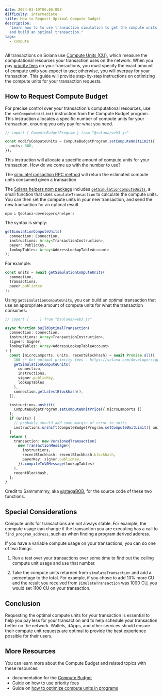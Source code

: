```yaml
---
date: 2024-03-19T00:00:00Z
difficulty: intermediate
title: How to Request Optimal Compute Budget
description:
  "Learn how to to use transaction simulation to get the compute units consumed
  and build an optimal transaction."
tags:
  - compute
---
```


All transactions on Solana use
[Compute Units (CU)](https://solana.com/docs/terminology#compute-units), which
measure the computational resources your transaction uses on the network. When
you pay
[priority fees](https://solana.com/developers/guides/advanced/how-to-use-priority-fees)
on your transactions, you must specify the exact amount of compute units you
expect to use; otherwise, you will overpay for your transaction. This guide will
provide step-by-step instructions on optimizing the compute units for your
transaction requests.

## How to Request Compute Budget

For precise control over your transaction's computational resources, use the
`setComputeUnitLimit` instruction from the Compute Budget program. This
instruction allocates a specific number of compute units for your transaction,
ensuring you only pay for what you need.

```typescript
// import { ComputeBudgetProgram } from "@solana/web3.js"

const modifyComputeUnits = ComputeBudgetProgram.setComputeUnitLimit({
  units: 300,
});
```

This instruction will allocate a specific amount of compute units for your
transaction. How do we come up with the number to use?

The
[simulateTransaction RPC method](https://solana.com/docs/rpc/http/simulatetransaction)
will return the estimated compute units consumed given a transaction.

The
[Solana helpers npm package](https://www.npmjs.com/package/@solana-developers/helpers)
includes
[`getSimulationComputeUnits`](https://github.com/solana-developers/helpers?tab=readme-ov-file#get-simulated-compute-units-cus-for-transaction-instructions),
a small function that uses `simulateTransaction` to calculate the compute units.
You can then set the compute units in your new transaction, and send the new
transaction for an optimal result.

```
npm i @solana-developers/helpers
```

The syntax is simply:

```typescript
getSimulationComputeUnits(
  connection: Connection,
  instructions: Array<TransactionInstruction>,
  payer: PublicKey,
  lookupTables: Array<AddressLookupTableAccount>
);
```

For example:

```typescript
const units = await getSimulationComputeUnits(
  connection,
  transactions,
  payer.publicKey
);
```

Using `getSimulationComputeUnits`, you can build an optimal transaction that use
an appropriate amount of compute units for what the transaction consumes:

```typescript
// import { ... } from "@solana/web3.js"

async function buildOptimalTransaction(
  connection: Connection,
  instructions: Array<TransactionInstruction>,
  signer: Signer,
  lookupTables: Array<AddressLookupTableAccount>
) {
  const [microLamports, units, recentBlockhash] = await Promise.all([
    100 /* Get optimal priority fees - https://solana.com/developers/guides/advanced/how-to-use-priority-fees*/,
    getSimulationComputeUnits(
      connection,
      instructions,
      signer.publicKey,
      lookupTables
    ),
    connection.getLatestBlockhash(),
  ]);

  instructions.unshift(
    ComputeBudgetProgram.setComputeUnitPrice({ microLamports })
  );
  if (units) {
    // probably should add some margin of error to units
    instructions.unshift(ComputeBudgetProgram.setComputeUnitLimit({ units }));
  }
  return {
    transaction: new VersionedTransaction(
      new TransactionMessage({
        instructions,
        recentBlockhash: recentBlockhash.blockhash,
        payerKey: signer.publicKey,
      }).compileToV0Message(lookupTables)
    ),
    recentBlockhash,
  };
}
```

<Callout type="success" title="Credit for this example code">

Credit to Sammmmmy, aka [@stegaBOB](https://twitter.com/stegaBOB), for the
source code of these two functions.

</Callout>

## Special Considerations

Compute units for transactions are not always stable. For example, the compute
usage can change if the transaction you are executing has a call to
`find_program_address`, such as when finding a program derived address.

If you have a variable compute usage on your transactions, you can do one of two
things:

1. Run a test over your transactions over some time to find out the ceiling
   compute unit usage and use that number.

2. Take the compute units returned from `simulateTransaction` and add a
   percentage to the total. For example, if you chose to add 10% more CU and the
   result you received from `simulateTransaction` was 1000 CU, you would set
   1100 CU on your transaction.

## Conclusion

Requesting the optimal compute units for your transaction is essential to help
you pay less for your transaction and to help schedule your transaction better
on the network. Wallets, dApps, and other services should ensure their compute
unit requests are optimal to provide the best experience possible for their
users.

## More Resources

You can learn more about the Compute Budget and related topics with these
resources:

- documentation for the [Compute Budget](/docs/core/fees.md#compute-budget)
- Guide on
  [how to use priority fees](/content/guides/advanced/how-to-use-priority-fees.md)
- Guide on
  [how to optimize compute units in programs](/content/guides/advanced/how-to-optimize-compute)
